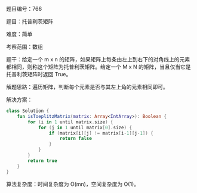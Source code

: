 题目编号：766

题目：托普利茨矩阵

难度：简单

考察范围：数组

题干：给定一个 m x n 的矩阵，如果矩阵上每条由左上到右下的对角线上的元素都相同，则称这个矩阵为托普利茨矩阵。给定一个 M x N 的矩阵，当且仅当它是托普利茨矩阵时返回 True。

解题思路：遍历矩阵，判断每个元素是否与其左上角的元素相同即可。

解决方案：

```kotlin
class Solution {
    fun isToeplitzMatrix(matrix: Array<IntArray>): Boolean {
        for (i in 1 until matrix.size) {
            for (j in 1 until matrix[0].size) {
                if (matrix[i][j] != matrix[i-1][j-1]) {
                    return false
                }
            }
        }
        return true
    }
}
```

算法复杂度：时间复杂度为 O(mn)，空间复杂度为 O(1)。
